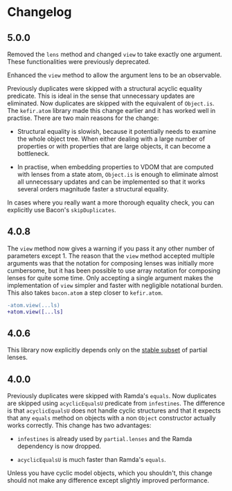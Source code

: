 # Changelog

## 5.0.0

Removed the `lens` method and changed `view` to take exactly one argument.
These functionalities were previously deprecated.

Enhanced the `view` method to allow the argument lens to be an observable.

Previously duplicates were skipped with a structural acyclic equality predicate.
This is ideal in the sense that unnecessary updates are eliminated.  Now
duplicates are skipped with the equivalent of `Object.is`.  The `kefir.atom`
library made this change earlier and it has worked well in practise.  There are
two main reasons for the change:

* Structural equality is slowish, because it potentially needs to examine the
  whole object tree.  When either dealing with a large number of properties or
  with properties that are large objects, it can become a bottleneck.

* In practise, when embedding properties to VDOM that are computed with lenses
  from a state atom, `Object.is` is enough to eliminate almost all unnecessary
  updates and can be implemented so that it works several orders magnitude
  faster a structural equality.

In cases where you really want a more thorough equality check, you can
explicitly use Bacon's `skipDuplicates`.

## 4.0.8

The `view` method now gives a warning if you pass it any other number of
parameters except 1.  The reason that the `view` method accepted multiple
arguments was that the notation for composing lenses was initially more
cumbersome, but it has been possible to use array notation for composing lenses
for quite some time.  Only accepting a single argument makes the implementation
of `view` simpler and faster with negligible notational burden.  This also takes
`bacon.atom` a step closer to `kefir.atom`.

```diff
-atom.view(...ls)
+atom.view([...ls]
```

## 4.0.6

This library now explicitly depends only on
the [stable subset](https://github.com/calmm-js/partial.lenses/#stable-subset)
of partial lenses.

## 4.0.0

Previously duplicates were skipped with Ramda's `equals`.  Now duplicates are
skipped using `acyclicEqualsU` predicate from `infestines`.  The difference is
that `acyclicEqualsU` does not handle cyclic structures and that it expects that
any `equals` method on objects with a non `Object` constructor actually works
correctly.  This change has two advantages:

* `infestines` is already used by `partial.lenses` and the Ramda dependency is
  now dropped.

* `acyclicEqualsU` is much faster than Ramda's `equals`.

Unless you have cyclic model objects, which you shouldn't, this change should
not make any difference except slightly improved performance.
